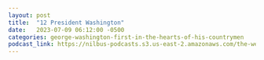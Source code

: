 ```yaml
---
layout: post
title:  "12 President Washington"
date:   2023-07-09 06:12:00 -0500
categories: george-washington-first-in-the-hearts-of-his-countrymen
podcast_link: https://nilbus-podcasts.s3.us-east-2.amazonaws.com/the-well-trained-mind/George%20Washington%20-%20First%20in%20the%20Hearts%20of%20His%20Countrymen/12%20President%20Washington.mp3
---
```

